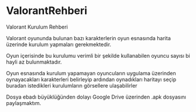 # ValorantRehberi
Valorant Kurulum Rehberi

Valorant oyununda bulunan bazı karakterlerin oyun esnasında harita üzerinde kurulum yapmaları gerekmektedir.

Oyun içerisinde bu kurulumu verimli bir şekilde kullanabilen oyuncu sayısı bi hayli az bulunmaktadır.

Oyun esnasında kurulum yapamayan oyuncuların uygulama üzerinden oynayacakları karakterleri belirleyip ardından oynadıkları haritayı seçip buradan istedikleri kurulumların görsellere ulaşabilirler

Dosya ebadı büyüklüğünden dolayı Google Drive üzerinden .apk dosyasını paylaşmaktım.
